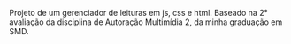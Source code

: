 Projeto de um gerenciador de leituras em js, css e html. Baseado na 2° avaliação da disciplina de Autoração Multimídia 2, da minha graduação em SMD.
